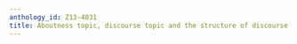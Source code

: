 ```yaml
---
anthology_id: Z13-4031
title: Aboutness topic, discourse topic and the structure of discourse
---
```

